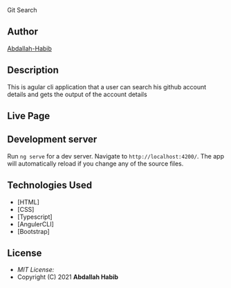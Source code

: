 Git Search
## Author

[Abdallah-Habib](https://github.com/Habib001-coder)

## Description

This is agular cli application that a user can search his github account details and gets the output of the account details


## Live Page 

## Development server

Run `ng serve` for a dev server. Navigate to `http://localhost:4200/`. The app will automatically reload if you change any of the source files.

## Technologies Used

* [HTML]
* [CSS]
* [Typescript]
* [AngulerCLI]
* [Bootstrap]

## License
* *MIT License:*
* Copyright (C) 2021 **Abdallah Habib**
